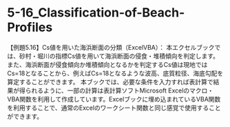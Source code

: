 # 5-16_Classification-of-Beach-Profiles
【例題5.16】Cs値を用いた海浜断面の分類（ExcelVBA）：
本エクセルブックでは、砂村・堀川の指標Cs値を用いて海浜断面の侵食・堆積傾向を判定します。また、海浜断面が侵食傾向か堆積傾向となるかを判定するCs値は現地ではCs=18となることから、例えばCs=18となるような波高、底質粒径、海底勾配を算定することができます。
本ブックでは、必要な条件を入力すれば表計算で結果が得られるように、一部の計算は表計算ソフトMicrosoft Excelのマクロ・VBA関数を利用して作成しています。Excelブックに埋め込まれているVBA関数を利用することで、通常のExcelのワークシート関数と同じ感覚で使用することができます。
